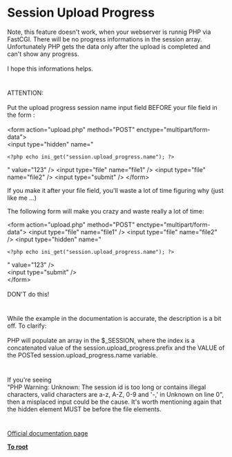 # Session Upload Progress



Note, this feature doesn&apos;t work, when your webserver is runnig PHP via FastCGI. There will be no progress informations in the session array.<br>Unfortunately PHP gets the data only after the upload is completed and can&apos;t show any progress.<br><br>I hope this informations helps.  

#

ATTENTION:<br><br>Put the upload progress session name input field BEFORE your file field in the form :<br><br>  &lt;form action="upload.php" method="POST" enctype="multipart/form-data"&gt;<br>  &lt;input type="hidden" name="

```
<?php echo ini_get("session.upload_progress.name"); ?>
```
" value="123" /&gt;
  &lt;input type="file" name="file1" /&gt;
  &lt;input type="file" name="file2" /&gt;
  &lt;input type="submit" /&gt;
  &lt;/form&gt;

If you make it after your file field, you&apos;ll waste a lot of time figuring why (just like me ...)

The following form will make you crazy and waste really a lot of time:

&lt;form action="upload.php" method="POST" enctype="multipart/form-data"&gt;
 &lt;input type="file" name="file1" /&gt;
 &lt;input type="file" name="file2" /&gt;
 &lt;input type="hidden" name="

```
<?php echo ini_get("session.upload_progress.name"); ?>
```
" value="123" /&gt;<br> &lt;input type="submit" /&gt;<br>&lt;/form&gt;<br><br>DON&apos;T do this!  

#

While the example in the documentation is accurate, the description is a bit off. To clarify:<br><br>PHP will populate an array in the $_SESSION, where the index is a concatenated value of the session.upload_progress.prefix and the VALUE of the POSTed session.upload_progress.name variable.  

#

If you&apos;re seeing<br>"PHP Warning:  Unknown: The session id is too long or contains illegal characters, valid characters are a-z, A-Z, 0-9 and &apos;-,&apos; in Unknown on line 0",<br>then a misplaced input could be the cause. It&apos;s worth mentioning again that the hidden element MUST be before the file elements.  

#

[Official documentation page](https://www.php.net/manual/en/session.upload-progress.php)

**[To root](/README.md)**